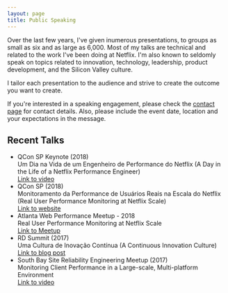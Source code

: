 ```yaml
---
layout: page
title: Public Speaking
---
```


<div class="hero-image"></div>

Over the last few years, I've given inumerous presentations, to groups as small as six and as large as 6,000. Most of my talks are technical and related to the work I've been doing at Netflix. I'm also known to seldomly speak on topics related to innovation, technology, leadership, product development, and the Silicon Valley culture. 

I tailor each presentation to the audience and strive to create the outcome you want to create.

If you're interested in a speaking engagement, please check the [contact page](/contact) for contact details. Also, please include the event date, location and your expectations in the message.

## Recent Talks

* QCon SP Keynote (2018)<br>Um Dia na Vida de um Engenheiro de Performance do Netflix (A Day in the Life of a Netflix Performance Engineer)<br>[Link to video](https://www.infoq.com/br/presentations/um-dia-na-vida-de-um-arquiteto-de-performance-do-netflix?utm_source=infoq&utm_campaign=user_page&utm_medium=link)
* QCon SP (2018)<br>Monitoramento da Performance de Usuários Reais na Escala do Netflix (Real User Performance Monitoring at Netflix Scale)<br>[Link to website](https://qconsp.com/sp2018/sp2018/presentation/monitoramento-da-performance-de-usuarios-reais-na-escala-do-netflix.html)
* Atlanta Web Performance Meetup - 2018<br>Real User Performance Monitoring at Netflix Scale<br>[Link to Meetup](https://www.meetup.com/Atlanta-Web-Performance-Group/events/hftknlyxlbcb/)
* RD Summit (2017)<br>Uma Cultura de Inovação Contínua (A Continuous Innovation Culture)<br>[Link to blog post](https://resultadosdigitais.com.br/blog/martin-spier-rd-summit/)
* South Bay Site Reliability Engineering Meetup (2017)<br>Monitoring Client Performance in a Large-scale, Multi-platform Environment<br>[Link to video](https://www.youtube.com/watch?v=XclPg3D1DoQ)

